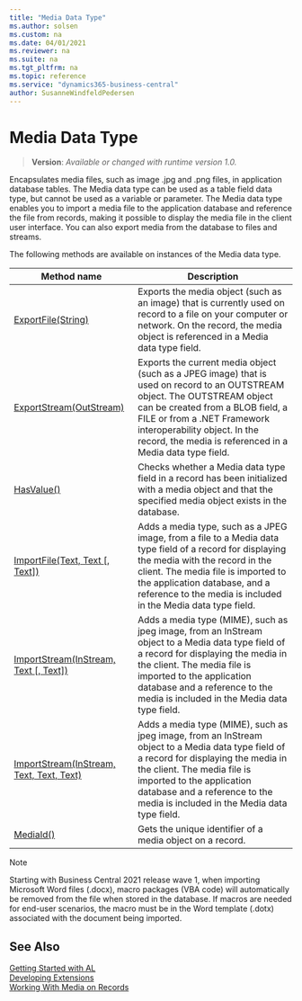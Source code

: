 ```yaml
---
title: "Media Data Type"
ms.author: solsen
ms.custom: na
ms.date: 04/01/2021
ms.reviewer: na
ms.suite: na
ms.tgt_pltfrm: na
ms.topic: reference
ms.service: "dynamics365-business-central"
author: SusanneWindfeldPedersen
---
```

[//]: # (START>DO_NOT_EDIT)
[//]: # (IMPORTANT:Do not edit any of the content between here and the END>DO_NOT_EDIT.)
[//]: # (Any modifications should be made in the .xml files in the ModernDev repo.)
# Media Data Type
> **Version**: _Available or changed with runtime version 1.0._

Encapsulates media files, such as image .jpg and .png files, in application database tables. The Media data type can be used as a table field data type, but cannot be used as a variable or parameter. The Media data type enables you to import a media file to the application database and reference the file from records, making it possible to display the media file in the client user interface. You can also export media from the database to files and streams.



The following methods are available on instances of the Media data type.

|Method name|Description|
|-----------|-----------|
|[ExportFile(String)](media-exportfile-method.md)|Exports the media object (such as an image) that is currently used on record to a file on your computer or network. On the record, the media object is referenced in a Media data type field.|
|[ExportStream(OutStream)](media-exportstream-method.md)|Exports the current media object (such as a JPEG image) that is used on record to an OUTSTREAM object. The OUTSTREAM object can be created from a BLOB field, a FILE or from a .NET Framework interoperability object. In the record, the media is referenced in a Media data type field.|
|[HasValue()](media-hasvalue-method.md)|Checks whether a Media data type field in a record has been initialized with a media object and that the specified media object exists in the database.|
|[ImportFile(Text, Text [, Text])](media-importfile-method.md)|Adds a media type, such as a JPEG image, from a file to a Media data type field of a record for displaying the media with the record in the client. The media file is imported to the application database, and a reference to the media is included in the Media data type field.|
|[ImportStream(InStream, Text [, Text])](media-importstream-instream-text-text-method.md)|Adds a media type (MIME), such as jpeg image, from an InStream object to a Media data type field of a record for displaying the media in the client. The media file is imported to the application database and a reference to the media is included in the Media data type field.|
|[ImportStream(InStream, Text, Text, Text)](media-importstream-instream-text-text-text-method.md)|Adds a media type (MIME), such as jpeg image, from an InStream object to a Media data type field of a record for displaying the media in the client. The media file is imported to the application database and a reference to the media is included in the Media data type field.|
|[MediaId()](media-mediaid-method.md)|Gets the unique identifier of a media object on a record.|

[//]: # (IMPORTANT: END>DO_NOT_EDIT)

> [!NOTE]
> Starting with Business Central 2021 release wave 1, when importing Microsoft Word files (.docx), macro packages (VBA code) will automatically be removed from the file when stored in the database. If macros are needed for end-user scenarios, the macro must be in the Word template (.dotx) associated with the document being imported.


## See Also

[Getting Started with AL](../../devenv-get-started.md)  
[Developing Extensions](../../devenv-dev-overview.md)  
[Working With Media on Records](../../devenv-working-with-media-on-records.md)